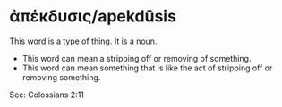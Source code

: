 # ἀπέκδυσις/apekdūsis 
This word is a type of thing. It is a noun. 

* This word can mean a stripping off or removing of something. 
* This word can mean something that is like the act of stripping off or removing something.

See: Colossians 2:11